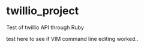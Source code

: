 # twillio_project
Test of twillio API through Ruby


test here to see if VIM command line editing worked.. 
